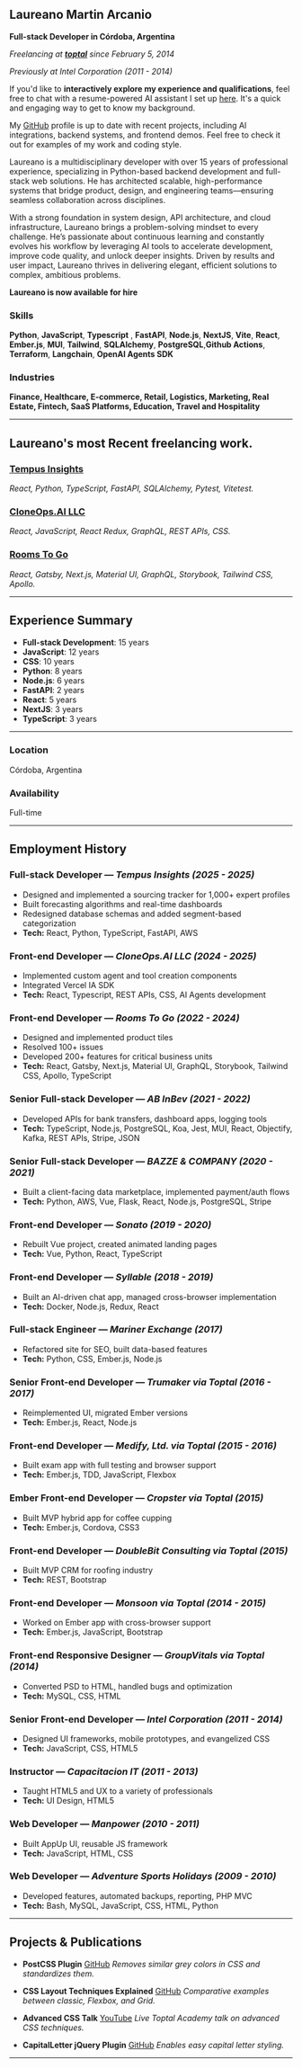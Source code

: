 ## Laureano Martin Arcanio

**Full-stack Developer in Córdoba, Argentina**

*Freelancing at **[toptal](https://www.toptal.com/resume/laureano-martin-arcanio)** since February 5, 2014*

*Previously at *Intel Corporation* (2011 - 2014)*

If you'd like to **interactively explore my experience and qualifications**, feel free to chat with a resume-powered AI assistant I set up [here](https://chatgpt.com/g/g-681a64c0c84081919e7bd3c9c23bb27a-laureano-arcanio). It's a quick and engaging way to get to know my background.

My [GitHub](https://github.com/laureano-arcanio/laureano-arcanio) profile is up to date with recent projects, including AI integrations, backend systems, and frontend demos. Feel free to check it out for examples of my work and coding style.

Laureano is a multidisciplinary developer with over 15 years of professional experience, specializing in Python-based backend development and full-stack web solutions. He has architected scalable, high-performance systems that bridge product, design, and engineering teams—ensuring seamless collaboration across disciplines.

With a strong foundation in system design, API architecture, and cloud infrastructure, Laureano brings a problem-solving mindset to every challenge. He’s passionate about continuous learning and constantly evolves his workflow by leveraging AI tools to accelerate development, improve code quality, and unlock deeper insights. Driven by results and user impact, Laureano thrives in delivering elegant, efficient solutions to complex, ambitious problems.

**Laureano is now available for hire**

### Skills
 
 **Python**, **JavaScript**, **Typescript** , **FastAPI**, **Node.js**, **NextJS**, **Vite**, **React**, **Ember.js**, **MUI**, **Tailwind**, **SQLAlchemy**, **PostgreSQL**,**Github Actions**, **Terraform**, **Langchain**, **OpenAI Agents SDK**
 
### Industries

**Finance, Healthcare, E-commerce, Retail, Logistics, Marketing, Real Estate, Fintech, SaaS Platforms, Education, Travel and Hospitality**

---

## Laureano's most Recent freelancing work.

### [Tempus Insights](https://tempusinsights.com/)

*React, Python, TypeScript, FastAPI, SQLAlchemy, Pytest, Vitetest.*

### [CloneOps.AI LLC](https://www.cloneops.ai/)

*React, JavaScript, React Redux, GraphQL, REST APIs, CSS.*

### [Rooms To Go](https://www.roomstogo.com/)

*React, Gatsby, Next.js, Material UI, GraphQL, Storybook, Tailwind CSS, Apollo.*

---

## Experience Summary

* **Full-stack Development**: 15 years
* **JavaScript**: 12 years
* **CSS**: 10 years
* **Python**: 8 years
* **Node.js**: 6 years
* **FastAPI**: 2 years
* **React**: 5 years
* **NextJS**: 3 years
* **TypeScript**: 3 years

---

### Location

Córdoba, Argentina

### Availability

Full-time

---

## Employment History

### **Full-stack Developer** — *Tempus Insights (2025 - 2025)*

* Designed and implemented a sourcing tracker for 1,000+ expert profiles
* Built forecasting algorithms and real-time dashboards
* Redesigned database schemas and added segment-based categorization
* **Tech:** React, Python, TypeScript, FastAPI, AWS

### **Front-end Developer** — *CloneOps.AI LLC (2024 - 2025)*

* Implemented custom agent and tool creation components
* Integrated Vercel IA SDK
* **Tech:** React, Typescript, REST APIs, CSS, AI Agents development

### **Front-end Developer** — *Rooms To Go (2022 - 2024)*

* Designed and implemented product tiles
* Resolved 100+ issues
* Developed 200+ features for critical business units
* **Tech:** React, Gatsby, Next.js, Material UI, GraphQL, Storybook, Tailwind CSS, Apollo, TypeScript

### **Senior Full-stack Developer** — *AB InBev (2021 - 2022)*

* Developed APIs for bank transfers, dashboard apps, logging tools
* **Tech:** TypeScript, Node.js, PostgreSQL, Koa, Jest, MUI, React, Objectify, Kafka, REST APIs, Stripe, JSON

### **Senior Full-stack Developer** — *BAZZE & COMPANY (2020 - 2021)*

* Built a client-facing data marketplace, implemented payment/auth flows
* **Tech:** Python, AWS, Vue, Flask, React, Node.js, PostgreSQL, Stripe

### **Front-end Developer** — *Sonato (2019 - 2020)*

* Rebuilt Vue project, created animated landing pages
* **Tech:** Vue, Python, React, TypeScript

### **Front-end Developer** — *Syllable (2018 - 2019)*

* Built an AI-driven chat app, managed cross-browser implementation
* **Tech:** Docker, Node.js, Redux, React

### **Full-stack Engineer** — *Mariner Exchange (2017)*

* Refactored site for SEO, built data-based features
* **Tech:** Python, CSS, Ember.js, Node.js

### **Senior Front-end Developer** — *Trumaker via Toptal (2016 - 2017)*

* Reimplemented UI, migrated Ember versions
* **Tech:** Ember.js, React, Node.js

### **Front-end Developer** — *Medify, Ltd. via Toptal (2015 - 2016)*

* Built exam app with full testing and browser support
* **Tech:** Ember.js, TDD, JavaScript, Flexbox

### **Ember Front-end Developer** — *Cropster via Toptal (2015)*

* Built MVP hybrid app for coffee cupping
* **Tech:** Ember.js, Cordova, CSS3

### **Front-end Developer** — *DoubleBit Consulting via Toptal (2015)*

* Built MVP CRM for roofing industry
* **Tech:** REST, Bootstrap

### **Front-end Developer** — *Monsoon via Toptal (2014 - 2015)*

* Worked on Ember app with cross-browser support
* **Tech:** Ember.js, JavaScript, Bootstrap

### **Front-end Responsive Designer** — *GroupVitals via Toptal (2014)*

* Converted PSD to HTML, handled bugs and optimization
* **Tech:** MySQL, CSS, HTML

### **Senior Front-end Developer** — *Intel Corporation (2011 - 2014)*

* Designed UI frameworks, mobile prototypes, and evangelized CSS
* **Tech:** JavaScript, CSS, HTML5

### **Instructor** — *Capacitacion IT (2011 - 2013)*

* Taught HTML5 and UX to a variety of professionals
* **Tech:** UI Design, HTML5

### **Web Developer** — *Manpower (2010 - 2011)*

* Built AppUp UI, reusable JS framework
* **Tech:** JavaScript, HTML, CSS

### **Web Developer** — *Adventure Sports Holidays (2009 - 2010)*

* Developed features, automated backups, reporting, PHP MVC
* **Tech:** Bash, MySQL, JavaScript, CSS, HTML, Python

---

## Projects & Publications

* **PostCSS Plugin**
  [GitHub](https://github.com/laureanoarcanio/postcss-shades-of-gray)
  *Removes similar grey colors in CSS and standardizes them.*

* **CSS Layout Techniques Explained**
  [GitHub](https://github.com/laureanoarcanio/css-layout-examples)
  *Comparative examples between classic, Flexbox, and Grid.*

* **Advanced CSS Talk**
  [YouTube](https://www.youtube.com/watch?v=vQLEq-TmOzQ&t=12s)
  *Live Toptal Academy talk on advanced CSS techniques.*

* **CapitalLetter jQuery Plugin**
  [GitHub](https://github.com/laureanoarcanio/capitalletter)
  *Enables easy capital letter styling.*

---

